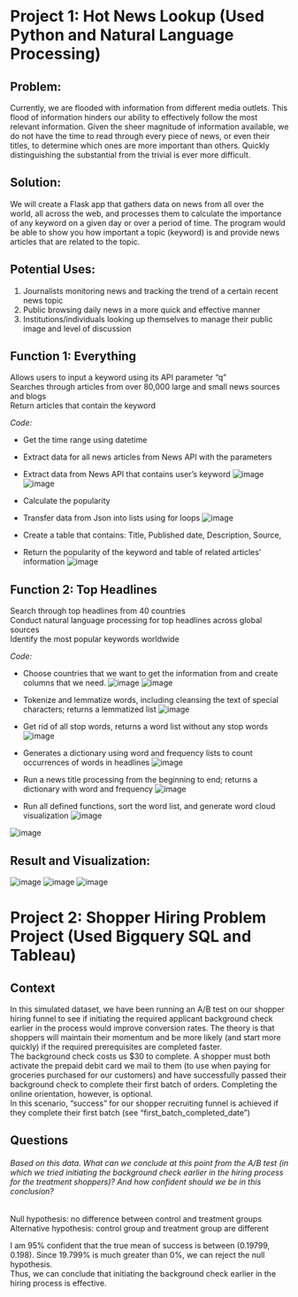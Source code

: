 # Project 1: Hot News Lookup (Used Python and Natural Language Processing)

## Problem:
Currently, we are flooded with information from different media outlets. This flood of information hinders our ability to effectively follow the most relevant information. Given the sheer magnitude of information available, we do not have the time to read through every piece of news, or even their titles, to determine which ones are more important than others. Quickly distinguishing the substantial from the trivial is ever more difficult.

## Solution:
We will create a Flask app that gathers data on news from all over the world, all across the web, and processes them to calculate the importance of any keyword on a given day or over a period of time. The program would be able to show you how important a topic (keyword) is and provide news articles that are related to the topic.

## Potential Uses:
1. Journalists monitoring news and tracking the trend of a certain recent news topic
2. Public browsing daily news in a more quick and effective manner
3. Institutions/individuals looking up themselves to manage their public image and level of discussion

## Function 1: Everything
Allows users to input a keyword using its API parameter “q” <br>
Searches through articles from over 80,000 large and small news sources and blogs <br>
Return articles that contain the keyword <br>

*Code:*
  - Get the time range using datetime 
  - Extract data for all news articles from News API with the parameters
  - Extract data from News API that contains user’s keyword
![image](https://user-images.githubusercontent.com/120151846/206617246-67a0f938-094a-4736-8fa2-a00633e6e766.png)
![image](https://user-images.githubusercontent.com/120151846/206617408-13947833-3e16-4a38-947e-4c6079ebac21.png)

  - Calculate the popularity
  - Transfer data from Json into lists using for loops
![image](https://user-images.githubusercontent.com/120151846/206617522-eb1823bb-8683-4715-98ed-433bd909f834.png)

  - Create a table that contains: Title, Published date, Description, Source, 
  - Return the popularity of the keyword and table of related articles’ information
 ![image](https://user-images.githubusercontent.com/120151846/206617821-0f558f8a-ede3-4ff2-bafb-45f06ec8ed49.png)
 
## Function 2: Top Headlines
Search through top headlines from 40 countries <br>
Conduct natural language processing for top headlines across global sources <br>
Identify the most popular keywords worldwide <br>

*Code:*
  - Choose countries that we want to get the information from and create columns that we need.
 ![image](https://user-images.githubusercontent.com/120151846/206617974-64603f74-006a-49eb-b16a-75c6d6caaed7.png)
 ![image](https://user-images.githubusercontent.com/120151846/206618036-525bc2e7-350a-45cf-9682-209ceed067e6.png)
 
  - Tokenize and lemmatize words, including cleansing the text of special characters; returns a lemmatized list
![image](https://user-images.githubusercontent.com/120151846/206618111-4402a141-d9e8-47b6-925f-2f360566e681.png)

  - Get rid of all stop words, returns a word list without any stop words
![image](https://user-images.githubusercontent.com/120151846/206618190-132842e2-b9df-405f-bc3f-d7b9439d88cc.png)

  - Generates a dictionary using word and frequency lists to count occurrences of words in headlines
 ![image](https://user-images.githubusercontent.com/120151846/206618287-b56b36d7-5ff6-4cb8-8204-b708628fee96.png)
 
  - Run a news title processing from the beginning to end; returns a dictionary with word and frequency
![image](https://user-images.githubusercontent.com/120151846/206618357-f7d4c995-e22e-4577-baf5-d605cbb90f83.png)

  - Run all defined functions, sort the word list, and generate word cloud visualization
![image](https://user-images.githubusercontent.com/120151846/206618411-8adb98b1-dfd9-4841-bfc2-882dd0a6d919.png)

![image](https://user-images.githubusercontent.com/120151846/206618458-07d399e1-11af-43f2-b2f9-3e82094860d8.png)

## Result and Visualization:
![image](https://user-images.githubusercontent.com/120151846/206618571-7d851bf7-a7a0-4e76-94bd-2bf55009d868.png)
![image](https://user-images.githubusercontent.com/120151846/206618601-b9542606-5400-4077-b689-d908b034bbd5.png)
![image](https://user-images.githubusercontent.com/120151846/206618640-70c5f88d-ab93-4543-9290-759f211a1783.png)


# Project 2: Shopper Hiring Problem Project (Used Bigquery SQL and Tableau)

## Context
In this simulated dataset, we have been running an A/B test on our shopper hiring funnel to see if initiating the required applicant background check earlier in the process would improve conversion rates. The theory is that shoppers will maintain their momentum and be more likely (and start more quickly) if the required prerequisites are completed faster. <br>
The background check costs us $30 to complete. A shopper must both activate the prepaid debit card we mail to them (to use when paying for groceries purchased for our customers) and have successfully passed their background check to complete their first batch of orders. Completing the online orientation, however, is optional. <br>
In this scenario, “success” for our shopper recruiting funnel is achieved if they complete their first batch (see “first_batch_completed_date”)

## Questions
###### Based on this data. What can we conclude at this point from the A/B test (in which we tried initiating the background check earlier in the hiring process for the treatment shoppers)? And how confident should we be in this conclusion?
Null hypothesis: no difference between control and treatment groups <br>
Alternative hypothesis: control group and treatment group are different <br>

I am 95% confident that the true mean of success is between (0.19799, 0.198). Since 19.799% is much greater than 0%, we can reject the null hypothesis. <br>
Thus, we can conclude that initiating the background check earlier in the hiring process is effective.





